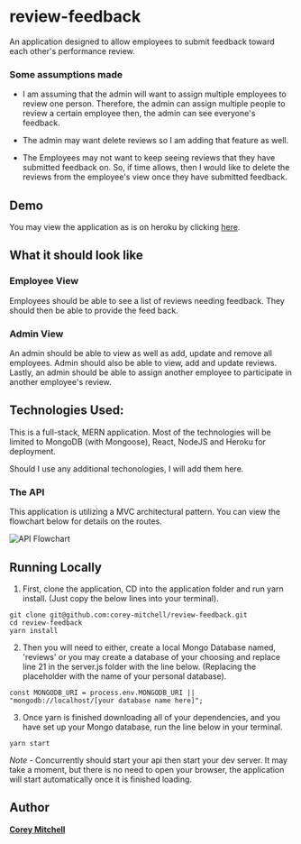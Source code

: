 # review-feedback
An application designed to allow employees to submit feedback toward each other's performance review.

### Some assumptions made
* I am assuming that the admin will want to assign multiple employees to review one person. Therefore, the admin can assign multiple people to review a certain employee then, the admin can see everyone's feedback.

* The admin may want delete reviews so I am adding that feature as well.

* The Employees may not want to keep seeing reviews that they have submitted feedback on. So, if time allows, then I would like to delete the reviews from the employee's view once they have submitted feedback.


## Demo
You may view the application as is on heroku by clicking [here](https://employee-reviewer-plus.herokuapp.com/).

## What it should look like

### Employee View

Employees should be able to see a list of reviews needing feedback. They should then be able to provide the feed back.

### Admin View

An admin should be able to view as well as add, update and remove all employees. Admin should also be able to view, add and update reviews.
Lastly, an admin should be able to assign another employee to participate in another employee's review.

## Technologies Used:

This is a full-stack, MERN application. Most of the technologies will be limited to MongoDB (with Mongoose), React, NodeJS and Heroku for deployment.

Should I use any additional techonologies, I will add them here.

### The API

This application is utilizing a MVC architectural pattern. You can view the flowchart below for details on the routes.

![API Flowchart](https://user-images.githubusercontent.com/37916145/49304655-a2e32d80-f492-11e8-8bdf-65da03549070.PNG)

## Running Locally

1. First, clone the application, CD into the application folder and run yarn install. (Just copy the below lines into your terminal).
```
git clone git@github.com:corey-mitchell/review-feedback.git
cd review-feedback
yarn install
```

2. Then you will need to either, create a local Mongo Database named, 'reviews' or you may create a database of your choosing and replace line 21 in the server.js folder with the line below. (Replacing the placeholder with the name of your personal database).
```
const MONGODB_URI = process.env.MONGODB_URI || "mongodb://localhost/[your database name here]";
```

3. Once yarn is finished downloading all of your dependencies, and you have set up your Mongo database, run the line below in your terminal.
```
yarn start
```
*Note* - Concurrently should start your api then start your dev server. It may take a moment, but there is no need to open your browser, the application will start automatically once it is finished loading.

## Author

[**Corey Mitchell**](https://github.com/corey-mitchell)
